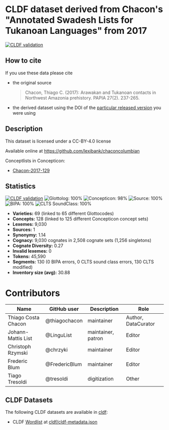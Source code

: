 # CLDF dataset derived from Chacon's "Annotated Swadesh Lists for Tukanoan Languages" from 2017

[![CLDF validation](https://github.com/lexibank/chaconcolumbian/workflows/CLDF-validation/badge.svg)](https://github.com/lexibank/chaconcolumbian/actions?query=workflow%3ACLDF-validation)

## How to cite

If you use these data please cite
- the original source
  > Chacon, Thiago C. (2017): Arawakan and Tukanoan contacts in Northwest Amazonia prehistory. PAPIA 27(2). 237-265.
- the derived dataset using the DOI of the [particular released version](../../releases/) you were using

## Description


This dataset is licensed under a CC-BY-4.0 license

Available online at https://github.com/lexibank/chaconcolumbian


Conceptlists in Concepticon:
- [Chacon-2017-129](https://concepticon.clld.org/contributions/Chacon-2017-129)
## Statistics


[![CLDF validation](https://github.com/lexibank/chaconcolumbian/workflows/CLDF-validation/badge.svg)](https://github.com/lexibank/chaconcolumbian/actions?query=workflow%3ACLDF-validation)
![Glottolog: 100%](https://img.shields.io/badge/Glottolog-100%25-brightgreen.svg "Glottolog: 100%")
![Concepticon: 98%](https://img.shields.io/badge/Concepticon-98%25-green.svg "Concepticon: 98%")
![Source: 100%](https://img.shields.io/badge/Source-100%25-brightgreen.svg "Source: 100%")
![BIPA: 100%](https://img.shields.io/badge/BIPA-100%25-brightgreen.svg "BIPA: 100%")
![CLTS SoundClass: 100%](https://img.shields.io/badge/CLTS%20SoundClass-100%25-brightgreen.svg "CLTS SoundClass: 100%")

- **Varieties:** 69 (linked to 65 different Glottocodes)
- **Concepts:** 128 (linked to 125 different Concepticon concept sets)
- **Lexemes:** 9,030
- **Sources:** 1
- **Synonymy:** 1.14
- **Cognacy:** 9,030 cognates in 2,508 cognate sets (1,256 singletons)
- **Cognate Diversity:** 0.27
- **Invalid lexemes:** 0
- **Tokens:** 45,590
- **Segments:** 130 (0 BIPA errors, 0 CLTS sound class errors, 130 CLTS modified)
- **Inventory size (avg):** 30.88

# Contributors

Name                | GitHub user   | Description | Role
---                 | ---           | --- | ---
Thiago Costa Chacon | @thiagochacon | maintainer | Author, DataCurator
Johann-Mattis List  | @LinguList    | maintainer, patron | Editor
Christoph Rzymski   | @chrzyki      | maintainer | Editor
Frederic Blum   | @FredericBlum      | maintainer | Editor
Tiago Tresoldi      | @tresoldi     | digitization | Other




## CLDF Datasets

The following CLDF datasets are available in [cldf](cldf):

- CLDF [Wordlist](https://github.com/cldf/cldf/tree/master/modules/Wordlist) at [cldf/cldf-metadata.json](cldf/cldf-metadata.json)